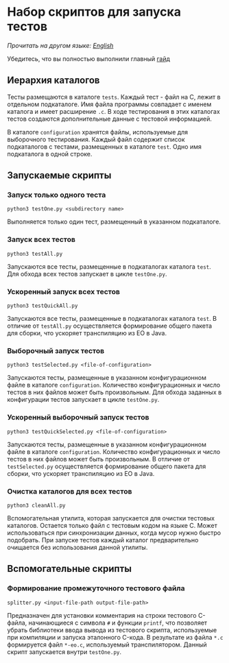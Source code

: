 # Набор скриптов для запуска тестов

*Прочитать на другом языке: [English](readme.md)*

Убедитесь, что вы полностью выполнили главный [гайд](https://github.com/polystat/c2eo#2-build-llvm--clang)

## Иерархия каталогов

Тесты размещаются в каталоге `tests`. Каждый тест - файл на C, лежит в отдельном подкаталоге. Имя файла программы совпадает с именем каталога и имеет расширение `.c`. В ходе тестирования в этих каталогах тестов создаются дополнительные данные с тестовой информацией.

В каталоге `configuration` хранятся файлы, используемые для выборочного тестирования. Каждый файл содержит список подкаталогов с тестами, размещенных в каталоге `test`. Одно имя подкаталога в одной строке.

## Запускаемые скрипты

### Запуск только одного теста

`python3 testOne.py <subdirectory name>`

Выполняется только один тест, размещенный в указанном подкаталоге.

### Запуск всех тестов

`python3 testAll.py`

Запускаются все тесты, размещенные в подкаталогах каталога `test`. Для обхода всех тестов запускает в цикле `testOne.py`.

### Ускоренный запуск всех тестов

`python3 testQuickAll.py`

Запускаются все тесты, размещенные в подкаталогах каталога `test`. В отличие от `testAll.py` осуществляется формирование общего пакета для сборки, что ускоряет транспиляцию из EO в Java.

### Выборочный запуск тестов

`python3 testSelected.py <file-of-configuration>`

Запускаются тесты, размещенные в указанном конфигурационном файле в каталоге `configuration`. Количество конфигурационных и число тестов в них файлов может быть произвольным. Для обхода заданных в конфигурации тестов запускает в цикле `testOne.py`.

### Ускоренный выборочный запуск тестов

`python3 testQuickSelected.py <file-of-configuration>`

Запускаются тесты, размещенные в указанном конфигурационном файле в каталоге `configuration`. Количество конфигурационных и число тестов в них файлов может быть произвольным. В отличие от `testSelected.py` осуществляется формирование общего пакета для сборки, что ускоряет транспиляцию из EO в Java.

### Очистка каталогов для всех тестов

`python3 cleanAll.py`

Вспомогательная утилита, которая запускается для очистки тестовых каталогов. Остается только файл с тестовым кодом на языке C. Может использоваться при синхронизации данных, когда мусор нужно быстро подобрать. При запуске тестов каждый каталог предварительно очищается без использования данной утилиты.

## Вспомогательные скрипты

### Формирование промежуточного тестового файла

`splitter.py <input-file-path output-file-path>`

Предназначен для установки комментария на строки тестового C-файла, начинающиеся с символа `#` и функции `printf`, что позволяет убрать библиотеки ввода вывода из тестового скрипта, используемые при компиляции и запуска эталонного C-кода. В результате из файла `*.c` формируется файл `*-eo.c`, используемый транспилятором. Данный скрипт запускается внутри `testOne.py`.


